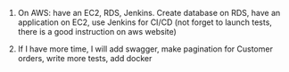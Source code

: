 1. On AWS: have an EC2, RDS, Jenkins. Create database on RDS, 
have an application on EC2, use Jenkins for CI/CD (not forget to launch tests,
there is a good instruction on aws website)

2. If I have more time, I will add swagger, make pagination for Customer orders,
 write more tests, add docker
